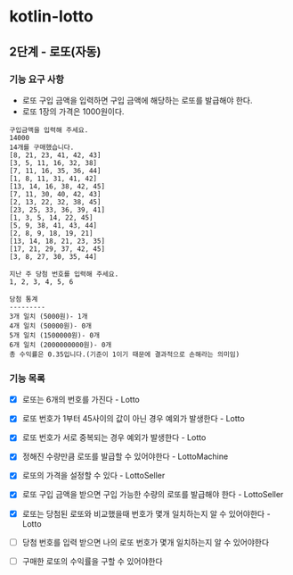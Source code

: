 # kotlin-lotto

## 2단계 - 로또(자동)

### 기능 요구 사항
- 로또 구입 금액을 입력하면 구입 금액에 해당하는 로또를 발급해야 한다.
- 로또 1장의 가격은 1000원이다.

```
구입금액을 입력해 주세요.
14000
14개를 구매했습니다.
[8, 21, 23, 41, 42, 43]
[3, 5, 11, 16, 32, 38]
[7, 11, 16, 35, 36, 44]
[1, 8, 11, 31, 41, 42]
[13, 14, 16, 38, 42, 45]
[7, 11, 30, 40, 42, 43]
[2, 13, 22, 32, 38, 45]
[23, 25, 33, 36, 39, 41]
[1, 3, 5, 14, 22, 45]
[5, 9, 38, 41, 43, 44]
[2, 8, 9, 18, 19, 21]
[13, 14, 18, 21, 23, 35]
[17, 21, 29, 37, 42, 45]
[3, 8, 27, 30, 35, 44]

지난 주 당첨 번호를 입력해 주세요.
1, 2, 3, 4, 5, 6

당첨 통계
---------
3개 일치 (5000원)- 1개
4개 일치 (50000원)- 0개
5개 일치 (1500000원)- 0개
6개 일치 (2000000000원)- 0개
총 수익률은 0.35입니다.(기준이 1이기 때문에 결과적으로 손해라는 의미임)
```

### 기능 목록
- [x] 로또는 6개의 번호를 가진다 - Lotto
- [x] 로또 번호가 1부터 45사이의 값이 아닌 경우 예외가 발생한다 - Lotto
- [x] 로또 번호가 서로 중복되는 경우 예외가 발생한다 - Lotto
- [x] 정해진 수량만큼 로또를 발급할 수 있어야한다 - LottoMachine
- [x] 로또의 가격을 설정할 수 있다 - LottoSeller
- [x] 로또 구입 금액을 받으면 구입 가능한 수량의 로또를 발급해야 한다 - LottoSeller
- [x] 로또는 당첨된 로또와 비교했을때 번호가 몇개 일치하는지 알 수 있어야한다 - Lotto
- [ ] 당첨 번호를 입력 받으면 나의 로또 번호가 몇개 일치하는지 알 수 있어야한다
- [ ] 구매한 로또의 수익률을 구할 수 있어야한다


